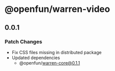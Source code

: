 # @openfun/warren-video

## 0.0.1

### Patch Changes

- Fix CSS files missing in distributed package
- Updated dependencies
  - @openfun/warren-core@0.1.1
